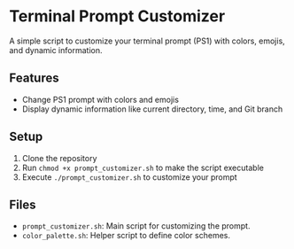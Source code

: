 # Terminal Prompt Customizer

A simple script to customize your terminal prompt (PS1) with colors, emojis, and dynamic information.

## Features
- Change PS1 prompt with colors and emojis
- Display dynamic information like current directory, time, and Git branch

## Setup
1. Clone the repository
2. Run `chmod +x prompt_customizer.sh` to make the script executable
3. Execute `./prompt_customizer.sh` to customize your prompt

## Files
- `prompt_customizer.sh`: Main script for customizing the prompt.
- `color_palette.sh`: Helper script to define color schemes.